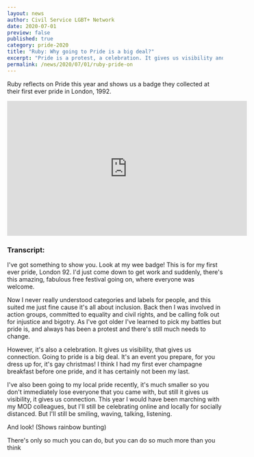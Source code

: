 ```yaml
---
layout: news
author: Civil Service LGBT+ Network
date: 2020-07-01
preview: false
published: true
category: pride-2020
title: "Ruby: Why going to Pride is a big deal?"
excerpt: "Pride is a protest, a celebration. It gives us visibility and a connection."
permalink: /news/2020/07/01/ruby-pride-on
---
```


Ruby reflects on Pride this year and shows us a badge they collected at their first ever pride in London, 1992. 

<iframe width="560" height="315" src="https://www.youtube.com/embed/lMohKiDiKGQ" frameborder="0" allow="accelerometer; autoplay; encrypted-media; gyroscope; picture-in-picture" allowfullscreen></iframe>


### Transcript: 

I've got something to show you. Look at my wee badge! This is for my first ever pride, London 92. I'd just come down to get work and suddenly, there's this amazing, fabulous free festival going on, where everyone was welcome.

Now I never really understood categories and labels for people, and this suited me just fine cause it's all about inclusion. Back then I was involved in action groups, committed to equality and civil rights, and be calling folk out for injustice and bigotry. As I've got older I've learned to pick my battles but pride is, and always has been a protest and there's still much needs to change.

However, it's also a celebration. It gives us visibility, that gives us connection. Going to pride is a big deal. It's an event you prepare, for you dress up for, it's gay christmas! I think I had my first ever champagne breakfast before one pride, and it has certainly not been my last.

I've also been going to my local pride recently, it's much smaller so you don't immediately lose everyone that you came with, but still it gives us visibility, it gives us connection. This year I would have been marching with my MOD colleagues, but I'll still be celebrating online and locally for socially distanced. But I'll still be smiling, waving, talking, listening.

And look! (Shows rainbow bunting)

There's only so much you can do, but you can do so much more than you think

